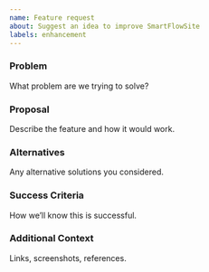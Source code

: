 ```yaml
---
name: Feature request
about: Suggest an idea to improve SmartFlowSite
labels: enhancement
---
```


### Problem
What problem are we trying to solve?

### Proposal
Describe the feature and how it would work.

### Alternatives
Any alternative solutions you considered.

### Success Criteria
How we’ll know this is successful.

### Additional Context
Links, screenshots, references.
